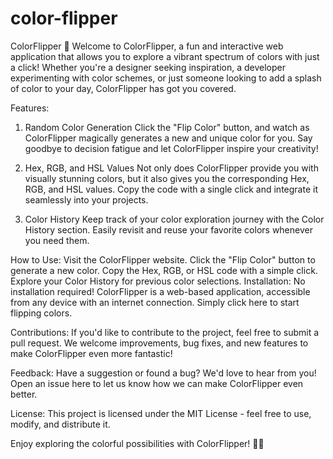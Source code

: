 # color-flipper
 ColorFlipper 🌈
Welcome to ColorFlipper, a fun and interactive web application that allows you to explore a vibrant spectrum of colors with just a click! Whether you're a designer seeking inspiration, a developer experimenting with color schemes, or just someone looking to add a splash of color to your day, ColorFlipper has got you covered.

Features:
1. Random Color Generation
Click the "Flip Color" button, and watch as ColorFlipper magically generates a new and unique color for you. Say goodbye to decision fatigue and let ColorFlipper inspire your creativity!

2. Hex, RGB, and HSL Values
Not only does ColorFlipper provide you with visually stunning colors, but it also gives you the corresponding Hex, RGB, and HSL values. Copy the code with a single click and integrate it seamlessly into your projects.

3. Color History
Keep track of your color exploration journey with the Color History section. Easily revisit and reuse your favorite colors whenever you need them.

How to Use:
Visit the ColorFlipper website.
Click the "Flip Color" button to generate a new color.
Copy the Hex, RGB, or HSL code with a simple click.
Explore your Color History for previous color selections.
Installation:
No installation required! ColorFlipper is a web-based application, accessible from any device with an internet connection. Simply click here to start flipping colors.

Contributions:
If you'd like to contribute to the project, feel free to submit a pull request. We welcome improvements, bug fixes, and new features to make ColorFlipper even more fantastic!

Feedback:
Have a suggestion or found a bug? We'd love to hear from you! Open an issue here to let us know how we can make ColorFlipper even better.

License:
This project is licensed under the MIT License - feel free to use, modify, and distribute it.

Enjoy exploring the colorful possibilities with ColorFlipper! 🎨✨






